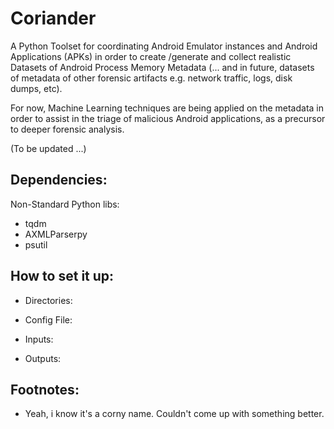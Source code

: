 # Coriander
A Python Toolset for coordinating Android Emulator instances and Android Applications (APKs) 
in order to create /generate and collect realistic Datasets of Android Process Memory Metadata 
(... and in future, datasets of metadata of other forensic artifacts e.g. network traffic, 
logs, disk dumps, etc). 

For now, Machine Learning techniques are being applied on the metadata in order 
to assist in the triage of malicious Android applications, as a precursor to deeper forensic
analysis.

(To be updated ...)

Dependencies:
------------
Non-Standard Python libs:
* tqdm
* AXMLParserpy
* psutil

How to set it up:
----------------
- Directories:
    
- Config File:
    
- Inputs:
    
- Outputs:
    
    

Footnotes:
----------
- Yeah, i know it's a corny name. Couldn't come up with something better.